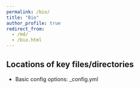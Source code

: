 ```yaml
---
permalink: /bio/
title: "Bio"
author_profile: true
redirect_from: 
  - /md/
  - /bio.html
---
```


## Locations of key files/directories

* Basic config options: _config.yml
